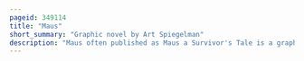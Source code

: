 ```yaml
---
pageid: 349114
title: "Maus"
short_summary: "Graphic novel by Art Spiegelman"
description: "Maus often published as Maus a Survivor's Tale is a graphic Novel by the american Cartoonist Art Spiegelman serialized from 1980 to 1991. It depicts spiegelman interviewing his Father about his Experiences as a polish Jew and Holocaust Survivor. The Work employs postmodern Techniques and represents Jews as Mice and other Germans as Cats and Pigs respectively. Critics have classified Maus as Memoir, Biography, History, Fiction, Autobiography, or a Mix of Genres. It became the first graphic Novel to win the Pulitzer Prize in 1992."
---
```

